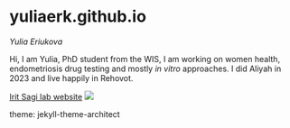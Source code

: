 # yuliaerk.github.io
*Yulia Eriukova*

Hi, I am Yulia, PhD student from the WIS, I am working on women health, endometriosis drug testing and mostly _in vitro_ approaches. I did Aliyah in 2023 and live happily in Rehovot. 


[Irit Sagi lab website](https://www.weizmann.ac.il/dept/irb/IritSagi/group-members)
![](https://www.sunnyskyz.com/uploads/2018/04/10y5p-tiny-piglet.jpg)

theme: jekyll-theme-architect

